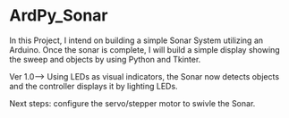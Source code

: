 # ArdPy_Sonar
In this Project, I intend on building a simple Sonar System utilizing an Arduino.
Once the sonar is complete, I will build a simple display showing the sweep and objects by using Python and Tkinter. 


Ver 1.0--> Using LEDs as visual indicators, the Sonar now detects objects and the controller displays it by lighting LEDs.

Next steps: configure the servo/stepper motor to swivle the Sonar. 
